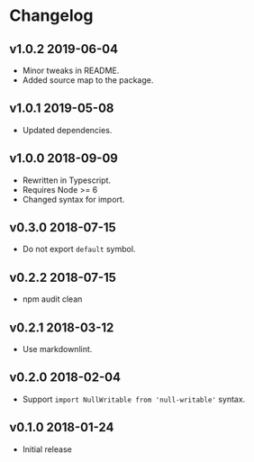# Changelog

## v1.0.2 2019-06-04

- Minor tweaks in README.
- Added source map to the package.

## v1.0.1 2019-05-08

- Updated dependencies.

## v1.0.0 2018-09-09

- Rewritten in Typescript.
- Requires Node >= 6
- Changed syntax for import.

## v0.3.0 2018-07-15

- Do not export `default` symbol.

## v0.2.2 2018-07-15

- npm audit clean

## v0.2.1 2018-03-12

- Use markdownlint.

## v0.2.0 2018-02-04

- Support `import NullWritable from 'null-writable'` syntax.

## v0.1.0 2018-01-24

- Initial release
